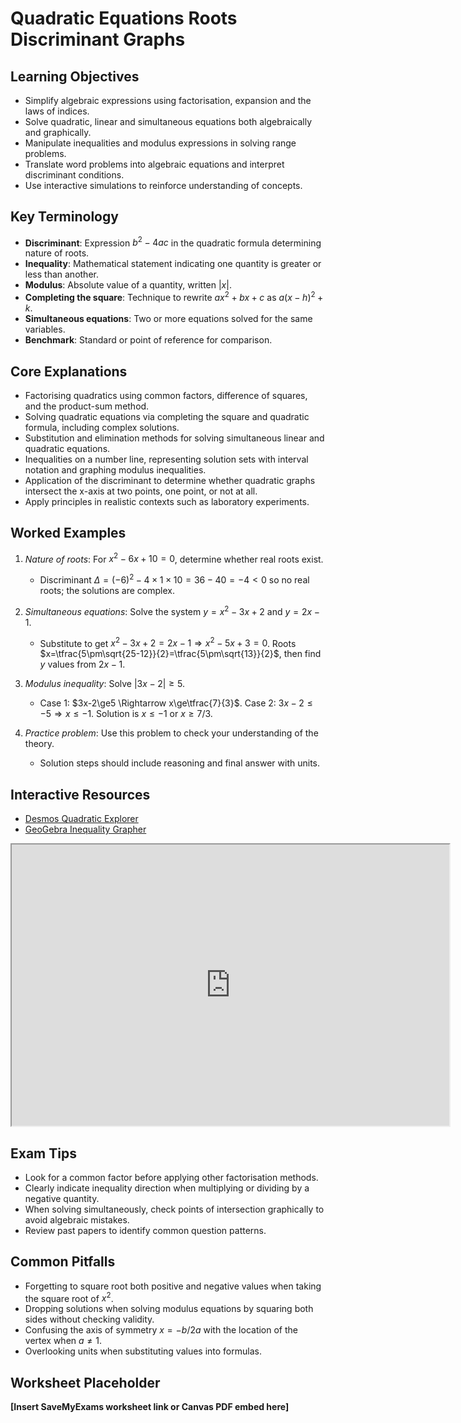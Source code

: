 # Quadratic Equations Roots Discriminant Graphs

## Learning Objectives
- Simplify algebraic expressions using factorisation, expansion and the laws of indices.
- Solve quadratic, linear and simultaneous equations both algebraically and graphically.
- Manipulate inequalities and modulus expressions in solving range problems.
- Translate word problems into algebraic equations and interpret discriminant conditions.
- Use interactive simulations to reinforce understanding of concepts.

## Key Terminology
- **Discriminant**: Expression $b^2-4ac$ in the quadratic formula determining nature of roots.
- **Inequality**: Mathematical statement indicating one quantity is greater or less than another.
- **Modulus**: Absolute value of a quantity, written $|x|$.
- **Completing the square**: Technique to rewrite $ax^2+bx+c$ as $a(x-h)^2+k$.
- **Simultaneous equations**: Two or more equations solved for the same variables.
- **Benchmark**: Standard or point of reference for comparison.

## Core Explanations
- Factorising quadratics using common factors, difference of squares, and the product-sum method.
- Solving quadratic equations via completing the square and quadratic formula, including complex solutions.
- Substitution and elimination methods for solving simultaneous linear and quadratic equations.
- Inequalities on a number line, representing solution sets with interval notation and graphing modulus inequalities.
- Application of the discriminant to determine whether quadratic graphs intersect the x-axis at two points, one point, or not at all.
- Apply principles in realistic contexts such as laboratory experiments.

## Worked Examples
1. *Nature of roots*: For $x^2-6x+10=0$, determine whether real roots exist.
   - Discriminant $\Delta=(-6)^2-4\times1\times10=36-40=-4<0$ so no real roots; the solutions are complex.
2. *Simultaneous equations*: Solve the system $y=x^2-3x+2$ and $y=2x-1$.
   - Substitute to get $x^2-3x+2=2x-1 \Rightarrow x^2-5x+3=0$. Roots $x=\tfrac{5\pm\sqrt{25-12}}{2}=\tfrac{5\pm\sqrt{13}}{2}$, then find $y$ values from $2x-1$.
3. *Modulus inequality*: Solve $|3x-2|\ge5$.
   - Case 1: $3x-2\ge5 \Rightarrow x\ge\tfrac{7}{3}$. Case 2: $3x-2\le-5 \Rightarrow x\le-1$. Solution is $x\le-1$ or $x\ge7/3$.

4. *Practice problem*: Use this problem to check your understanding of the theory.
   - Solution steps should include reasoning and final answer with units.
## Interactive Resources
- [Desmos Quadratic Explorer](https://www.desmos.com/calculator/qqdjy1zewp)
- [GeoGebra Inequality Grapher](https://www.geogebra.org/m/kfdhrayb)
<iframe src="https://www.desmos.com/calculator/qqdjy1zewp?embed" width="700" height="450" title="Interactive simulation" loading="lazy"></iframe>

## Exam Tips
- Look for a common factor before applying other factorisation methods.
- Clearly indicate inequality direction when multiplying or dividing by a negative quantity.
- When solving simultaneously, check points of intersection graphically to avoid algebraic mistakes.
- Review past papers to identify common question patterns.

## Common Pitfalls
- Forgetting to square root both positive and negative values when taking the square root of $x^2$.
- Dropping solutions when solving modulus equations by squaring both sides without checking validity.
- Confusing the axis of symmetry $x=-b/2a$ with the location of the vertex when $a\ne1$.
- Overlooking units when substituting values into formulas.

## Worksheet Placeholder
**[Insert SaveMyExams worksheet link or Canvas PDF embed here]**
